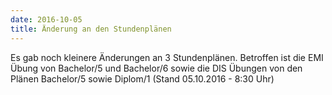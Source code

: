 ```yaml
---
date: 2016-10-05
title: Änderung an den Stundenplänen
---
```


Es gab noch kleinere Änderungen an 3 Stundenplänen. Betroffen ist die EMI Übung von Bachelor/5 und Bachelor/6 sowie die DIS Übungen von den Plänen Bachelor/5 sowie Diplom/1 (Stand 05.10.2016 - 8:30 Uhr)
